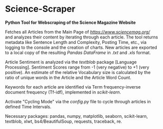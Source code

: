 # Science-Scraper
**Python Tool for Webscraping of the Science Magazine Website**

Fetches all Articles from the Main Page of *https://www.sciencemag.org/* and analyzes their content by iterating through each article. The tool returns metadata like Sentence Length and Complexity, Posting Time, etc., via logging to the console and the creation of charts. New articles are exported to a local copy of the resulting *Pandas DataFrame* in *.txt* and *.xls* format.

Article Sentiment is analyzed via the *textblob* package [Language Processing]. Sentiment Scores range from -1 (very negative) to +1 (very positive). An estimate of the relative Vocabulary size is calculated by the ratio of unique words in the Article and the Article Word Count.

Keywords for each article are identified via Term frequency-inverse document frequency (Tf-idf), implemented in *scikit-learn*.

Activate "Cycling Mode" via the *config.py* file to cycle through articles in defined Time Intervals.

Necessary packages:
pandas, numpy, matplotlib, seaborn, scikit-learn, textblob, xlwt, bs4/BeautifulSoup, requests, traceback, re.


